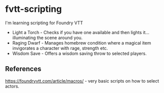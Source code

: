 # fvtt-scripting
I'm learning scripting for Foundry VTT
* Light a Torch - Checks if you have one available and then lights it... illuminating the scene around you.
* Raging Dwarf - Manages homebrew condition where a magical item invigorates a character with rage, strength etc.
* Wisdom Save - Offers a wisdom saving throw to selected players.
## References
https://foundryvtt.com/article/macros/ - very basic scripts on how to select actors.
